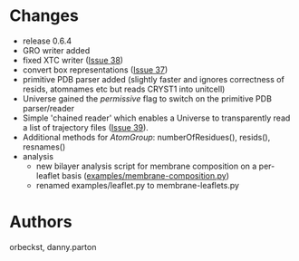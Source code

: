 # Changes #

  * release 0.6.4
  * GRO writer added
  * fixed XTC writer ([Issue 38](http://issues.mdanalysis.org/38))
  * convert box representations ([Issue 37](http://issues.mdanalysis.org/37))
  * primitive PDB parser added (slightly faster and ignores correctness of resids, atomnames etc but reads CRYST1 into unitcell)
  * Universe gained the _permissive_ flag to switch on the primitive PDB parser/reader
  * Simple 'chained reader' which enables a Universe to transparently read a list of trajectory files ([Issue 39](http://issues.mdanalysis.org/39)).
  * Additional methods for _AtomGroup_: numberOfResidues(), resids(), resnames()
  * analysis
    * new bilayer analysis script for membrane composition on a per-leaflet basis ([examples/membrane-composition.py](https://github.com/MDAnalysis/mdanalysis/branches/release-0-6-4/examples/membrane-composition.py))
    * renamed examples/leaflet.py to membrane-leaflets.py


# Authors #

orbeckst, danny.parton
